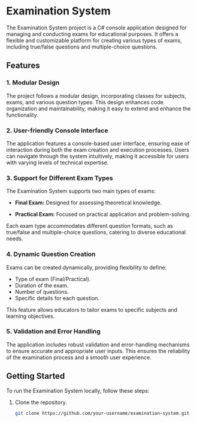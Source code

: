 # Examination System

The Examination System project is a C# console application designed for managing and conducting exams for educational purposes. It offers a flexible and customizable platform for creating various types of exams, including true/false questions and multiple-choice questions.

## Features

### 1. Modular Design

The project follows a modular design, incorporating classes for subjects, exams, and various question types. This design enhances code organization and maintainability, making it easy to extend and enhance the functionality.

### 2. User-friendly Console Interface

The application features a console-based user interface, ensuring ease of interaction during both the exam creation and execution processes. Users can navigate through the system intuitively, making it accessible for users with varying levels of technical expertise.

### 3. Support for Different Exam Types

The Examination System supports two main types of exams:

- **Final Exam:** Designed for assessing theoretical knowledge.
  
- **Practical Exam:** Focused on practical application and problem-solving.

Each exam type accommodates different question formats, such as true/false and multiple-choice questions, catering to diverse educational needs.

### 4. Dynamic Question Creation

Exams can be created dynamically, providing flexibility to define:

- Type of exam (Final/Practical).
- Duration of the exam.
- Number of questions.
- Specific details for each question.

This feature allows educators to tailor exams to specific subjects and learning objectives.

### 5. Validation and Error Handling

The application includes robust validation and error-handling mechanisms to ensure accurate and appropriate user inputs. This ensures the reliability of the examination process and a smooth user experience.

## Getting Started

To run the Examination System locally, follow these steps:

1. Clone the repository.
   ```bash
   git clone https://github.com/your-username/examination-system.git

